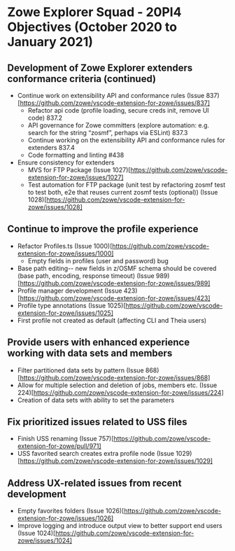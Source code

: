# Zowe Explorer Squad - 20PI4 Objectives (October 2020 to January 2021)

## Development of Zowe Explorer extenders conformance criteria (continued)

* Continue work on extensibility API and conformance rules (Issue 837)[https://github.com/zowe/vscode-extension-for-zowe/issues/837]
  * Refactor api code (profile loading, secure creds init, remove UI code) 837.2   
  * API governance for Zowe committers (explore automation: e.g. search for the string “zosmf”, perhaps via ESLint) 837.3    
  * Continue working on the extensibility API and conformance rules for extenders 837.4 
  * Code formatting and linting #438
* Ensure consistency for extenders
  * MVS for FTP Package (Issue 1027)[https://github.com/zowe/vscode-extension-for-zowe/issues/1027]
  * Test automation for FTP package (unit test by refactoring zosmf test to test both, e2e that reuses current zosmf tests (optional)) (Issue 1028)[https://github.com/zowe/vscode-extension-for-zowe/issues/1028]

## Continue to improve the profile experience

* Refactor Profiles.ts (Issue 1000)[https://github.com/zowe/vscode-extension-for-zowe/issues/1000]
  * Empty fields in profiles (user and password) bug
* Base path editing-- new fields in z/OSMF schema should be covered (base path, encoding, response timeout) (Issue 989)[https://github.com/zowe/vscode-extension-for-zowe/issues/989]
* Profile manager development (Issue 423)[https://github.com/zowe/vscode-extension-for-zowe/issues/423]
* Profile type annotations (Issue 1025)[https://github.com/zowe/vscode-extension-for-zowe/issues/1025]
* First profile not created as default (affecting CLI and Theia users)

## Provide users with enhanced experience working with data sets and members

* Filter partitioned data sets by pattern (Issue 868)[https://github.com/zowe/vscode-extension-for-zowe/issues/868]
* Allow for multiple selection and deletion of jobs, members etc. (Issue 224)[https://github.com/zowe/vscode-extension-for-zowe/issues/224]
* Creation of data sets with ability to set the parameters

## Fix prioritized issues related to USS files

* Finish USS renaming (Issue 757)[https://github.com/zowe/vscode-extension-for-zowe/pull/971]
* USS favorited search creates extra profile node (Issue 1029)[https://github.com/zowe/vscode-extension-for-zowe/issues/1029]

## Address UX-related issues from recent development

* Empty favorites folders (Issue 1026)[https://github.com/zowe/vscode-extension-for-zowe/issues/1026]
* Improve logging and introduce output view to better support end users (Issue 1024)[https://github.com/zowe/vscode-extension-for-zowe/issues/1024]

